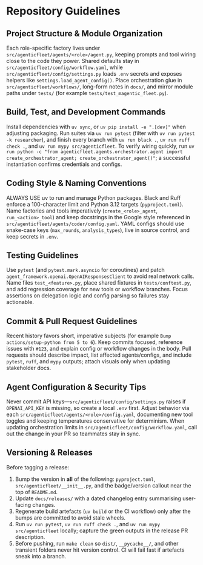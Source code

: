 # Repository Guidelines

## Project Structure & Module Organization

Each role-specific factory lives under `src/agenticfleet/agents/<role>/agent.py`, keeping prompts and tool wiring close to the code they power. Shared defaults stay in `src/agenticfleet/config/workflow.yaml`, while `src/agenticfleet/config/settings.py` loads `.env` secrets and exposes helpers like `settings.load_agent_config()`. Place orchestration glue in `src/agenticfleet/workflows/`, long-form notes in `docs/`, and mirror module paths under `tests/` (for example `tests/test_magentic_fleet.py`).

## Build, Test, and Development Commands

Install dependencies with `uv sync`, or `uv pip install -e ".[dev]"` when adjusting packaging. Run suites via `uv run pytest` (filter with `uv run pytest -k researcher`), and finish every branch with `uv run black .`, `uv run ruff check .`, and `uv run mypy src/agenticfleet`. To verify wiring quickly, run `uv run python -c "from agenticfleet.agents.orchestrator.agent import create_orchestrator_agent; create_orchestrator_agent()"`; a successful instantiation confirms credentials and configs.

## Coding Style & Naming Conventions

ALWAYS USE uv to run and manage Python packages. Black and Ruff enforce a 100-character limit and Python 3.12 targets (`pyproject.toml`). Name factories and tools imperatively (`create_<role>_agent`, `run_<action>_tool`) and keep docstrings in the Google style referenced in `src/agenticfleet/agents/coder/config.yaml`. YAML configs should use snake-case keys (`max_rounds`, `analysis_types`), live in source control, and keep secrets in `.env`.

## Testing Guidelines

Use `pytest` (and `pytest.mark.asyncio` for coroutines) and patch `agent_framework.openai.OpenAIResponsesClient` to avoid real network calls. Name files `test_<feature>.py`, place shared fixtures in `tests/conftest.py`, and add regression coverage for new tools or workflow branches. Focus assertions on delegation logic and config parsing so failures stay actionable.

## Commit & Pull Request Guidelines

Recent history favors short, imperative subjects (for example `Bump actions/setup-python from 5 to 6`). Keep commits focused, reference issues with `#123`, and explain config or workflow changes in the body. Pull requests should describe impact, list affected agents/configs, and include `pytest`, `ruff`, and `mypy` outputs; attach visuals only when updating stakeholder docs.

## Agent Configuration & Security Tips

Never commit API keys—`src/agenticfleet/config/settings.py` raises if `OPENAI_API_KEY` is missing, so create a local `.env` first. Adjust behavior via each `src/agenticfleet/agents/<role>/config.yaml`, documenting new tool toggles and keeping temperatures conservative for determinism. When updating orchestration limits in `src/agenticfleet/config/workflow.yaml`, call out the change in your PR so teammates stay in sync.

## Versioning & Releases

Before tagging a release:

1. Bump the version in **all** of the following: `pyproject.toml`, `src/agenticfleet/__init__.py`, and the badge/version callout near the top of `README.md`.
2. Update `docs/releases/` with a dated changelog entry summarising user-facing changes.
3. Regenerate build artefacts (`uv build` or the CI workflow) only after the bumps are committed to avoid stale wheels.
4. Run `uv run pytest`, `uv run ruff check .`, and `uv run mypy src/agenticfleet` locally; capture the green outputs in the release PR description.
5. Before pushing, run `make clean` so `dist/`, `__pycache__/`, and other transient folders never hit version control. CI will fail fast if artefacts sneak into a branch.
